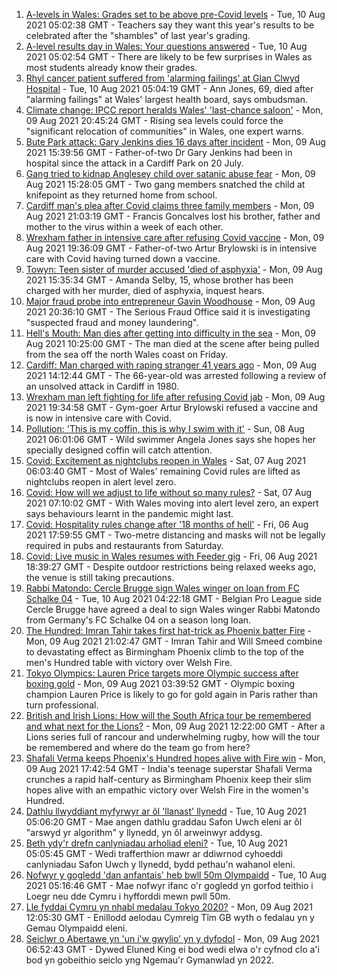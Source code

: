 1. [A-levels in Wales: Grades set to be above pre-Covid levels](https://www.bbc.co.uk/news/uk-wales-58148512) - Tue, 10 Aug 2021 05:02:38 GMT - Teachers say they want this year's results to be celebrated after the "shambles" of last year's grading.
2. [A-level results day in Wales: Your questions answered](https://www.bbc.co.uk/news/uk-wales-58149400) - Tue, 10 Aug 2021 05:02:54 GMT - There are likely to be few surprises in Wales as most students already know their grades.
3. [Rhyl cancer patient suffered from 'alarming failings' at Glan Clwyd Hospital](https://www.bbc.co.uk/news/uk-wales-58151073) - Tue, 10 Aug 2021 05:04:19 GMT - Ann Jones, 69, died after "alarming failings" at Wales' largest health board, says ombudsman.
4. [Climate change: IPCC report heralds Wales' 'last-chance saloon'](https://www.bbc.co.uk/news/uk-wales-58146128) - Mon, 09 Aug 2021 20:45:24 GMT - Rising sea levels could force the "significant relocation of communities" in Wales, one expert warns.
5. [Bute Park attack: Gary Jenkins dies 16 days after incident](https://www.bbc.co.uk/news/uk-wales-58146759) - Mon, 09 Aug 2021 15:39:56 GMT - Father-of-two Dr Gary Jenkins had been in hospital since the attack in a Cardiff Park on 20 July.
6. [Gang tried to kidnap Anglesey child over satanic abuse fear](https://www.bbc.co.uk/news/uk-wales-57941016) - Mon, 09 Aug 2021 15:28:05 GMT - Two gang members snatched the child at knifepoint as they returned home from school.
7. [Cardiff man's plea after Covid claims three family members](https://www.bbc.co.uk/news/uk-wales-58153416) - Mon, 09 Aug 2021 21:03:19 GMT - Francis Goncalves lost his brother, father and mother to the virus within a week of each other.
8. [Wrexham father in intensive care after refusing Covid vaccine](https://www.bbc.co.uk/news/uk-wales-58150247) - Mon, 09 Aug 2021 19:36:09 GMT - Father-of-two Artur Brylowski is in intensive care with Covid having turned down a vaccine.
9. [Towyn: Teen sister of murder accused 'died of asphyxia'](https://www.bbc.co.uk/news/uk-wales-58149304) - Mon, 09 Aug 2021 15:35:34 GMT - Amanda Selby, 15, whose brother has been charged with her murder, died of asphyxia, inquest hears.
10. [Major fraud probe into entrepreneur Gavin Woodhouse](https://www.bbc.co.uk/news/uk-wales-58152397) - Mon, 09 Aug 2021 20:36:10 GMT - The Serious Fraud Office said it is investigating "suspected fraud and money laundering".
11. [Hell's Mouth: Man dies after getting into difficulty in the sea](https://www.bbc.co.uk/news/uk-wales-58124059) - Mon, 09 Aug 2021 10:25:00 GMT - The man died at the scene after being pulled from the sea off the north Wales coast on Friday.
12. [Cardiff: Man charged with raping stranger 41 years ago](https://www.bbc.co.uk/news/uk-wales-58149303) - Mon, 09 Aug 2021 14:12:44 GMT - The 66-year-old was arrested following a review of an unsolved attack in Cardiff in 1980.
13. [Wrexham man left fighting for life after refusing Covid jab](https://www.bbc.co.uk/news/uk-wales-58152826) - Mon, 09 Aug 2021 19:34:58 GMT - Gym-goer Artur Brylowski refused a vaccine and is now in intensive care with Covid.
14. [Pollution: 'This is my coffin, this is why I swim with it'](https://www.bbc.co.uk/news/uk-wales-58023181) - Sun, 08 Aug 2021 06:01:06 GMT - Wild swimmer Angela Jones says she hopes her specially designed coffin will catch attention.
15. [Covid: Excitement as nightclubs reopen in Wales](https://www.bbc.co.uk/news/uk-wales-58123120) - Sat, 07 Aug 2021 06:03:40 GMT - Most of Wales' remaining Covid rules are lifted as nightclubs reopen in alert level zero.
16. [Covid: How will we adjust to life without so many rules?](https://www.bbc.co.uk/news/uk-wales-58121667) - Sat, 07 Aug 2021 07:10:02 GMT - With Wales moving into alert level zero, an expert says behaviours learnt in the pandemic might last.
17. [Covid: Hospitality rules change after '18 months of hell'](https://www.bbc.co.uk/news/uk-wales-58122602) - Fri, 06 Aug 2021 17:59:55 GMT - Two-metre distancing and masks will not be legally required in pubs and restaurants from Saturday.
18. [Covid: Live music in Wales resumes with Feeder gig](https://www.bbc.co.uk/news/uk-wales-58122607) - Fri, 06 Aug 2021 18:39:27 GMT - Despite outdoor restrictions being relaxed weeks ago, the venue is still taking precautions.
19. [Rabbi Matondo: Cercle Brugge sign Wales winger on loan from FC Schalke 04](https://www.bbc.co.uk/sport/football/58155396) - Tue, 10 Aug 2021 04:22:18 GMT - Belgian Pro League side Cercle Brugge have agreed a deal to sign Wales winger Rabbi Matondo from Germany's FC Schalke 04 on a season long loan.
20. [The Hundred: Imran Tahir takes first hat-trick as Phoenix batter Fire](https://www.bbc.co.uk/sport/cricket/58152649) - Mon, 09 Aug 2021 21:02:47 GMT - Imran Tahir and Will Smeed combine to devastating effect as Birmingham Phoenix climb to the top of the men's Hundred table with victory over Welsh Fire.
21. [Tokyo Olympics: Lauren Price targets more Olympic success after boxing gold](https://www.bbc.co.uk/sport/olympics/58140662) - Mon, 09 Aug 2021 03:39:52 GMT - Olympic boxing champion Lauren Price is likely to go for gold again in Paris rather than turn professional.
22. [British and Irish Lions: How will the South Africa tour be remembered and what next for the Lions?](https://www.bbc.co.uk/sport/rugby-union/58146218) - Mon, 09 Aug 2021 12:22:00 GMT - After a Lions series full of rancour and underwhelming rugby, how will the tour be remembered and where do the team go from here?
23. [Shafali Verma keeps Phoenix's Hundred hopes alive with Fire win](https://www.bbc.co.uk/sport/cricket/58151422) - Mon, 09 Aug 2021 17:42:54 GMT - India's teenage superstar Shafali Verma crunches a rapid half-century as Birmingham Phoenix keep their slim hopes alive with an empathic victory over Welsh Fire in the women's Hundred.
24. [Dathlu llwyddiant myfyrwyr ar ôl 'llanast' llynedd](https://www.bbc.co.uk/newyddion/58128548) - Tue, 10 Aug 2021 05:06:20 GMT - Mae angen dathlu graddau Safon Uwch eleni ar ôl "arswyd yr algorithm" y llynedd, yn ôl arweinwyr addysg.
25. [Beth ydy'r drefn canlyniadau arholiad eleni?](https://www.bbc.co.uk/newyddion/58146734) - Tue, 10 Aug 2021 05:05:45 GMT - Wedi trafferthion mawr ar ddiwrnod cyhoeddi canlyniadau Safon Uwch y llynedd, bydd pethau'n wahanol eleni.
26. [Nofwyr y gogledd 'dan anfantais' heb bwll 50m Olympaidd](https://www.bbc.co.uk/newyddion/58144959) - Tue, 10 Aug 2021 05:16:46 GMT - Mae nofwyr ifanc o'r gogledd yn gorfod teithio i Loegr neu dde Cymru i hyfforddi mewn pwll 50m.
27. [Lle fyddai Cymru yn nhabl medalau Tokyo 2020?](https://www.bbc.co.uk/newyddion/58144971) - Mon, 09 Aug 2021 12:05:30 GMT - Enillodd aelodau Cymreig Tîm GB wyth o fedalau yn y Gemau Olympaidd eleni.
28. [Seiclwr o Abertawe yn 'un i'w gwylio' yn y dyfodol](https://www.bbc.co.uk/newyddion/58139612) - Mon, 09 Aug 2021 06:52:43 GMT - Dywed Eluned King ei bod wedi elwa o'r cyfnod clo a'i bod yn gobeithio seiclo yng Ngemau'r Gymanwlad yn 2022.
